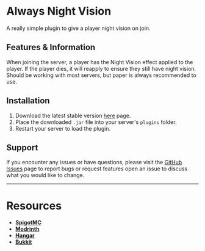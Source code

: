 # Always Night Vision

A really simple plugin to give a player night vision on join.

## Features & Information

When joining the server, a player has the Night Vision effect applied to the player. If the player dies, it will reapply to ensure they still have night vision. Should be working with most servers, but paper is always recommended to use.

## Installation

1. Download the latest stable version [here](https://github.com/Lncvrt/AlwaysNightVision/releases/latest) page.
2. Place the downloaded `.jar` file into your server's `plugins` folder.
3. Restart your server to load the plugin.

## Support

If you encounter any issues or have questions, please visit the [GitHub Issues](https://github.com/Lncvrt/AlwaysNightVision/issues) page to report bugs or request features open an issue to discuss what you would like to change.

---

# Resources
- **[SpigotMC](https://www.spigotmc.org/resources/alwaysnightvision.117478/)**
- **[Modrinth](https://modrinth.com/plugin/anv)**
- **[Hangar](https://hangar.papermc.io/Lncvrt/AlwaysNightVision)**
- **[Bukkit](https://dev.bukkit.org/projects/alwaysnightvision)**
